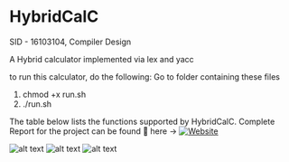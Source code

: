 # HybridCalC

SID - 16103104, Compiler Design

A Hybrid calculator implemented via lex and yacc

to run this calculator, do the following:
Go to folder containing these files
1. chmod +x run.sh
2. ./run.sh

The table below lists the functions supported by HybridCalC.
Complete Report for the project can be found 🥅 here -> [![Website](https://img.shields.io/website?label=Report_HybridCalC&style=for-the-badge&url=https%3A%2F%2Fsites.google.com/view/lovedeepsingh)](https://github.com/singh-l/HybridCalC/blob/master/SID_16103104_Compiler_Design_Project.pdf)



![alt text](https://github.com/singh-l/HybridCalC/blob/master/images/p1.png?raw=true)
![alt text](https://github.com/singh-l/HybridCalC/blob/master/images/p2.png?raw=true)
![alt text](https://github.com/singh-l/HybridCalC/blob/master/images/p3.png?raw=true)
